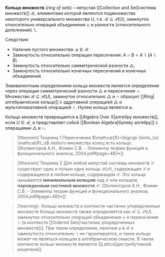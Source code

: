 
**Кольцо множеств** (*ring of sets*) – непустая [[Collection and Set|система множеств]] $\mathcal{R}$, элементами которой являются подмножества некоторого универсального множества $U$, т.е. $\mathcal{R}⊆\mathcal{P}(U)$, замкнутое относительно операций объединения $∪$ и разности (относительного дополнения) $∖$. 

Следствия:
- Наличие пустого множества: $\varnothing ∈\mathcal{R}$.
- Замкнутость относительно операции пересечения: $A∩B=A∖(A∖B)$. 
- Замкнутость относительно симметрической разности $\triangle$.
- Замкнутость относительно конечных пересечений и конечных объединений.

Эквивалентным определением кольца множеств является определение через операции симметрической разности $\triangle$ и пересечения $∩$. Множество $\mathcal{R}⊆\mathcal{P}(U)$, замкнутое относительно $\triangle$ и $∩$ образует [[Ring|алгебраическое кольцо]] с аддитивной операцией $\triangle$ и мультипликативной операцией $∩$. Нулем кольца является $\varnothing$.

Кольцо множеств превращается в [[Algebra Over X|алгебру множеств]], если $U∈\mathcal{R}$, и представляет собой [[Boolean Algebra|булеву алгебру]] с операциями $\triangle$ и $∩$. 

>[!theorem] Теорема 1
Пересечение $\mathcal{R}=\bigcap \limits_{α} \mathcal{R}_α$ любого множества колец есть кольцо. [[Колмогоров А.Н., Фомин С.В. - Элементы теории функций и функционального анализа, 2004.pdf#page=48|↬]]

>[!theorem] Теорема 2
Для любой непустой системы множеств $\mathcal{S}$ существует одно и только одно кольцо $\mathcal{R}(\mathcal{S})$, содержащее $\mathcal{S}$ и содержащееся в любом кольце, содержащем $\mathcal{S}$. Это кольцо называется **минимальным кольцом** над $\mathcal{S}$ или кольцом, **порожденным системой множеств** $\mathcal{S}$. [[Колмогоров А.Н., Фомин С.В. - Элементы теории функций и функционального анализа, 2004.pdf#page=48|↬]]

>[!warning]- Кольцо множеств в контексте частично упорядоченных множеств
Кольцо множеств также определяется как $\mathcal{R}⊆\mathcal{P}(U)$, замкнутое относительно операций объединения $∪$ и пересечения $∩$ (в контексте [[Ordered Sets|частично упорядоченных множеств]]). При таком определении, наличие $\varnothing$ в $\mathcal{R}$ и замкнутость относительно $∖$ не гарантируется, и такое кольцо может не являться кольцом в алгебраическом смысле. В таком контексте кольцо множеств является [[Lattice|дистрибутивной решеткой]].

